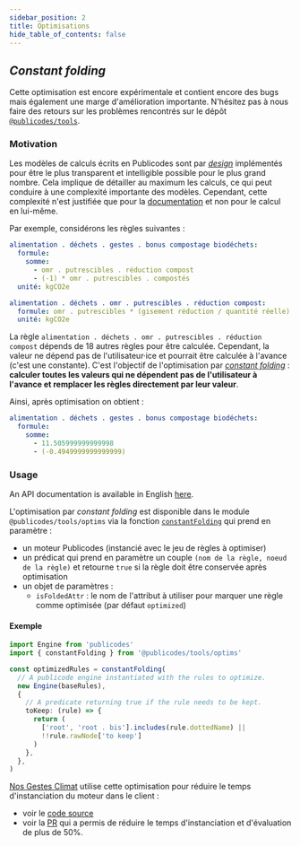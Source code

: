 ```yaml
---
sidebar_position: 2
title: Optimisations
hide_table_of_contents: false
---
```


## _Constant folding_

<Callout type="warning">

Cette optimisation est encore expérimentale et contient encore des bugs mais
également une marge d'amélioration importante. N'hésitez pas à nous faire des
retours sur les problèmes rencontrés sur le dépôt
[`@publicodes/tools`](https://github.com/publicodes/tools/issues).

</Callout>

### Motivation

Les modèles de calculs écrits en Publicodes sont par
[_design_](../pourquoi-publicodes/standard-modeles-ouverts#document%C3%A9s-sourc%C3%A9s)
implémentés pour être le plus transparent et intelligible possible pour le plus
grand nombre.
Cela implique de détailler au maximum les calculs, ce qui peut conduire à une
complexité importante des modèles. Cependant, cette complexité n'est justifiée
que pour la [documentation](../api/react-ui) et non pour le calcul en lui-même.

Par exemple, considérons les règles suivantes :

```yaml title="nosgestesclimat/data/alimentation/déchets.publicodes"
alimentation . déchets . gestes . bonus compostage biodéchets:
  formule:
    somme:
      - omr . putrescibles . réduction compost
      - (-1) * omr . putrescibles . compostés
  unité: kgCO2e

alimentation . déchets . omr . putrescibles . réduction compost:
  formule: omr . putrescibles * (gisement réduction / quantité réelle)
  unité: kgCO2e
```

La règle `alimentation . déchets . omr . putrescibles . réduction compost`
dépends de 18 autres règles pour être calculée. Cependant, la valeur ne dépend
pas de l'utilisateur·ice et pourrait être calculée à l'avance (c'est une constante).
C'est l'objectif de l'optimisation par [_constant
folding_](https://en.wikipedia.org/wiki/Constant_folding) : **calculer toutes les
valeurs qui ne dépendent pas de l'utilisateur à l'avance et remplacer les règles
directement par leur valeur**.

Ainsi, après optimisation on obtient :

```yaml
alimentation . déchets . gestes . bonus compostage biodéchets:
  formule:
    somme:
      - 11.505999999999998
      - (-0.4949999999999999)
```

### Usage

<Callout type="tip" >

An API documentation is available in English [here](https://publicodes.github.io/tools/modules/optims.html).

</Callout>

L'optimisation par _constant folding_ est disponible dans le module
`@publicodes/tools/optims` via la fonction
[`constantFolding`](https://publicodes.github.io/tools/functions/optims.constantFolding.html)
qui prend en paramètre :

- un moteur Publicodes (instancié avec le jeu de règles à optimiser)
- un prédicat qui prend en paramètre un couple `(nom de la règle, noeud de la
  règle)` et retourne `true` si la règle doit être conservée après optimisation
- un objet de paramètres :
  - `isFoldedAttr` : le nom de l'attribut à utiliser pour marquer une règle
    comme optimisée (par défaut `optimized`)

#### Exemple

```typescript
import Engine from 'publicodes'
import { constantFolding } from '@publicodes/tools/optims'

const optimizedRules = constantFolding(
  // A publicode engine instantiated with the rules to optimize.
  new Engine(baseRules),
  {
    // A predicate returning true if the rule needs to be kept.
    toKeep: (rule) => {
      return (
        ['root', 'root . bis'].includes(rule.dottedName) ||
        !!rule.rawNode['to keep']
      )
    },
  },
)
```

<Callout type="info" >

[Nos Gestes Climat](https://nosgestesclimat.fr) utilise cette optimisation pour
réduire le temps d'instanciation du moteur dans le client :

- voir le [code
  source](https://github.com/incubateur-ademe/nosgestesclimat/blob/59b02d4576851bd4d7688a52ea3f54e6a0156840/scripts/modelOptim.mjs#L12-L45)
- voir la [PR](https://github.com/incubateur-ademe/nosgestesclimat/pull/1697)
  qui a permis de réduire le temps d'instanciation et d'évaluation de plus de
  50%.

</Callout>
